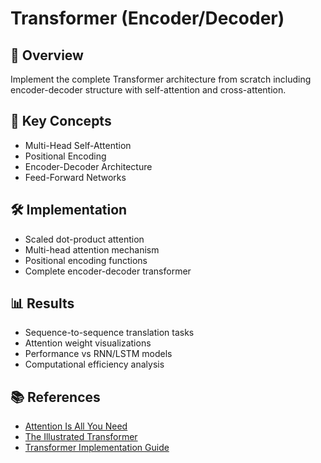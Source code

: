 # Transformer (Encoder/Decoder)

## 📌 Overview
Implement the complete Transformer architecture from scratch including encoder-decoder structure with self-attention and cross-attention.

## 🧠 Key Concepts
- Multi-Head Self-Attention
- Positional Encoding
- Encoder-Decoder Architecture
- Feed-Forward Networks

## 🛠️ Implementation
- Scaled dot-product attention
- Multi-head attention mechanism
- Positional encoding functions
- Complete encoder-decoder transformer

## 📊 Results
- Sequence-to-sequence translation tasks
- Attention weight visualizations
- Performance vs RNN/LSTM models
- Computational efficiency analysis

## 📚 References
- [Attention Is All You Need](https://arxiv.org/abs/1706.03762)
- [The Illustrated Transformer](https://jalammar.github.io/illustrated-transformer/)
- [Transformer Implementation Guide](https://towardsdatascience.com/how-to-code-the-transformer-in-pytorch-24db27c8f9ec) 